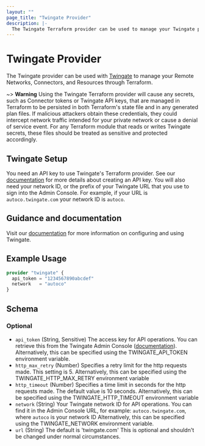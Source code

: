 ```yaml
---
layout: ""
page_title: "Twingate Provider"
description: |-
  The Twingate Terraform provider can be used to manage your Twingate private network in Terraform
---
```


# Twingate Provider

The Twingate provider can be used with [Twingate](https://www.twingate.com) to manage your Remote Networks, Connectors, and Resources through Terraform.

~> **Warning** Using the Twingate Terraform provider will cause any secrets, such as Connector tokens or Twingate API keys, that are managed in Terraform to be persisted in both Terraform's state file and in any generated plan files. If malicious attackers obtain these credentials, they could intercept network traffic intended for your private network or cause a denial of service event. For any Terraform module that reads or writes Twingate secrets, these files should be treated as sensitive and protected accordingly.

## Twingate Setup

You need an API key to use Twingate's Terraform provider. See our [documentation](https://docs.twingate.com/docs/api-overview) for more details about creating an API key. You will also need your network ID, or the prefix of your Twingate URL that you use to sign into the Admin Console. For example, if your URL is `autoco.twingate.com` your network ID is `autoco`.

## Guidance and documentation

Visit our [documentation](https://docs.twingate.com/docs) for more information on configuring and using Twingate.

## Example Usage

```terraform
provider "twingate" {
  api_token = "1234567890abcdef"
  network   = "autoco"
}
```

<!-- schema generated by tfplugindocs -->
## Schema

### Optional

- `api_token` (String, Sensitive) The access key for API operations. You can retrieve this
from the Twingate Admin Console ([documentation](https://docs.twingate.com/docs/api-overview)).
Alternatively, this can be specified using the TWINGATE_API_TOKEN environment variable.
- `http_max_retry` (Number) Specifies a retry limit for the http requests made. This setting is 5.
Alternatively, this can be specified using the TWINGATE_HTTP_MAX_RETRY environment variable
- `http_timeout` (Number) Specifies a time limit in seconds for the http requests made. The default value is 10 seconds.
Alternatively, this can be specified using the TWINGATE_HTTP_TIMEOUT environment variable
- `network` (String) Your Twingate network ID for API operations.
You can find it in the Admin Console URL, for example:
`autoco.twingate.com`, where `autoco` is your network ID
Alternatively, this can be specified using the TWINGATE_NETWORK environment variable.
- `url` (String) The default is 'twingate.com'
This is optional and shouldn't be changed under normal circumstances.
